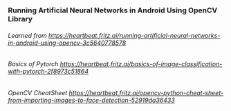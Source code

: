 ### Running Artificial Neural Networks in Android Using OpenCV Library

###### Learned from https://heartbeat.fritz.ai/running-artificial-neural-networks-in-android-using-opencv-3c5640778578

###### Basics of Pytorch https://heartbeat.fritz.ai/basics-of-image-classification-with-pytorch-2f8973c51864
###### OpenCV CheatSheet https://heartbeat.fritz.ai/opencv-python-cheat-sheet-from-importing-images-to-face-detection-52919da36433
